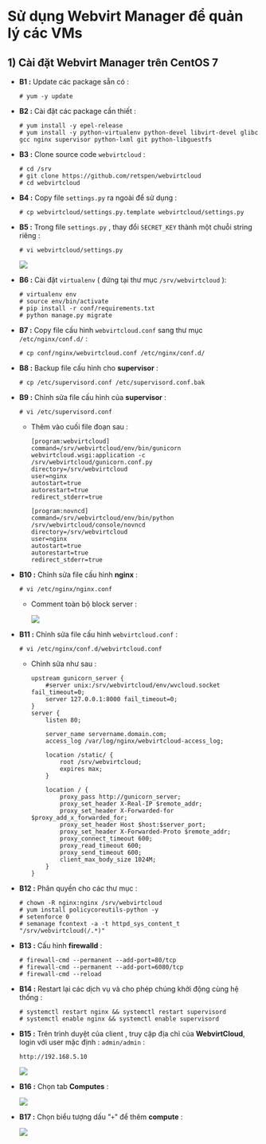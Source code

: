 # Sử dụng Webvirt Manager để quản lý các VMs
## **1) Cài đặt Webvirt Manager trên CentOS 7**
- **B1 :** Update các package sẵn có :
    ```
    # yum -y update
    ```
- **B2 :** Cài đặt các package cần thiết :
    ```
    # yum install -y epel-release
    # yum install -y python-virtualenv python-devel libvirt-devel glibc gcc nginx supervisor python-lxml git python-libguestfs
    ```
- **B3 :** Clone source code `webvirtcloud` :
    ```
    # cd /srv
    # git clone https://github.com/retspen/webvirtcloud
    # cd webvirtcloud
    ```
- **B4 :** Copy file `settings.py` ra ngoài để sử dụng :
    ```
    # cp webvirtcloud/settings.py.template webvirtcloud/settings.py
    ```
- **B5 :** Trong file `settings.py` , thay đổi `SECRET_KEY` thành một chuỗi string riêng :
    ```
    # vi webvirtcloud/settings.py
    ```
    <img src=https://i.imgur.com/afY4Z2v.png>

- **B6 :** Cài đặt `virtualenv` ( đứng tại thư mục `/srv/webvirtcloud` ):
    ```
    # virtualenv env
    # source env/bin/activate
    # pip install -r conf/requirements.txt
    # python manage.py migrate
    ```
- **B7 :** Copy file cấu hình `webvirtcloud.conf` sang thư mục `/etc/nginx/conf.d/` :
    ```
    # cp conf/nginx/webvirtcloud.conf /etc/nginx/conf.d/
    ```
- **B8 :** Backup file cấu hình cho **supervisor** :
    ```
    # cp /etc/supervisord.conf /etc/supervisord.conf.bak
    ```
- **B9 :** Chỉnh sửa file cấu hình của **supervisor** :
    ```
    # vi /etc/supervisord.conf
    ```
    - Thêm vào cuối file đoạn sau :
        ```
        [program:webvirtcloud]
        command=/srv/webvirtcloud/env/bin/gunicorn webvirtcloud.wsgi:application -c /srv/webvirtcloud/gunicorn.conf.py
        directory=/srv/webvirtcloud
        user=nginx
        autostart=true
        autorestart=true
        redirect_stderr=true

        [program:novncd]
        command=/srv/webvirtcloud/env/bin/python /srv/webvirtcloud/console/novncd
        directory=/srv/webvirtcloud
        user=nginx
        autostart=true
        autorestart=true
        redirect_stderr=true
        ```
- **B10 :** Chỉnh sửa file cấu hình **nginx** : 
    ```
    # vi /etc/nginx/nginx.conf 
    ```
    - Comment toàn bộ block server :
        
        <img src=https://i.imgur.com/MWH7kVJ.png>

- **B11 :** Chỉnh sửa file cấu hình `webvirtcloud.conf` :
    ```
    # vi /etc/nginx/conf.d/webvirtcloud.conf
    ```
    - Chỉnh sửa như sau :
        ```
        upstream gunicorn_server {
            #server unix:/srv/webvirtcloud/env/wvcloud.socket fail_timeout=0;
            server 127.0.0.1:8000 fail_timeout=0;
        }
        server {
            listen 80;

            server_name servername.domain.com;
            access_log /var/log/nginx/webvirtcloud-access_log; 

            location /static/ {
                root /srv/webvirtcloud;
                expires max;
            }

            location / {
                proxy_pass http://gunicorn_server;
                proxy_set_header X-Real-IP $remote_addr;
                proxy_set_header X-Forwarded-for $proxy_add_x_forwarded_for;
                proxy_set_header Host $host:$server_port;
                proxy_set_header X-Forwarded-Proto $remote_addr;
                proxy_connect_timeout 600;
                proxy_read_timeout 600;
                proxy_send_timeout 600;
                client_max_body_size 1024M;
            }
        }
        ```
- **B12 :** Phân quyền cho các thư mục :
    ```
    # chown -R nginx:nginx /srv/webvirtcloud
    # yum install policycoreutils-python -y
    # setenforce 0
    # semanage fcontext -a -t httpd_sys_content_t "/srv/webvirtcloud(/.*)"
    ```
- **B13 :** Cấu hình **firewalld** :
    ```
    # firewall-cmd --permanent --add-port=80/tcp
    # firewall-cmd --permanent --add-port=6080/tcp
    # firewall-cmd --reload
    ```
- **B14 :** Restart lại các dịch vụ và cho phép chúng khởi động cùng hệ thống :
    ```
    # systemctl restart nginx && systemctl restart supervisord
    # systemctl enable nginx && systemctl enable supervisord
    ```
- **B15 :** Trên trình duyệt của client , truy cập địa chỉ của **WebvirtCloud**, login với user mặc định : `admin/admin` :
    ```
    http://192.168.5.10
    ```
    <img src=https://i.imgur.com/TW97ILb.png>

- **B16 :** Chọn tab **Computes** :

    <img src=https://i.imgur.com/LHF0dcV.png>

- **B17 :** Chọn biểu tượng dấu "`+`" để thêm **compute** :

    <img src=https://i.imgur.com/XVKJFud.png>